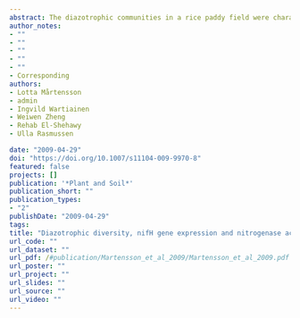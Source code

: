 ```yaml
---
abstract: The diazotrophic communities in a rice paddy field were characterized by a molecular polyphasic approach including DNA/RNA-DGGE fingerprinting, real time RT-PCR analysis of nifH gene and the measurement of nitrogen fixation activities. The investigation was performed on a diurnal cycle and comparisons were made between bulk and rhizosphere / root soil as well as between fertilized / unfertilized soils. Real time RT-PCR showed no significant difference in the total quantity of nifH expression under the conditions investigated. The functional diversity and dynamics of the nifH gene expressing diazotroph community investigated using RT-PCR-DGGE revealed high diurnal variations, as well as variation between different soil types. Most of the sequence types recovered from the DGGE gels and clone libraries clustered within nifH Cluster I and III (65 different nifH sequences in total). Sequence types most similar to Azoarcus spp., Metylococcus spp., Rhizobium spp., Methylocystis spp., Desulfovibrio spp., Geobacter spp., Chlorobium spp., were abundant and indicate that these species may be responsible for the observed diurnal variation in the diazotrophic community structure in these rice field samples. Previously described diazotrophic cyanobacterial genera in rice fields, such as Nostoc and Cyanothece, were present in the samples but not detectable in RT-PCR assays.
author_notes:
- ""
- ""
- ""
- ""
- ""
- Corresponding
authors:
- Lotta Mårtensson 
- admin
- Ingvild Wartiainen
- Weiwen Zheng
- Rehab El-Shehawy
- Ulla Rasmussen

date: "2009-04-29"
doi: "https://doi.org/10.1007/s11104-009-9970-8"
featured: false
projects: []
publication: '*Plant and Soil*'
publication_short: ""
publication_types:
- "2"
publishDate: "2009-04-29"
tags:
title: "Diazotrophic diversity, nifH gene expression and nitrogenase activity in a rice paddy field in Fujian, China"
url_code: ""
url_dataset: ""
url_pdf: /#publication/Martensson_et_al_2009/Martensson_et_al_2009.pdf
url_poster: ""
url_project: ""
url_slides: ""
url_source: ""
url_video: ""
---
```


